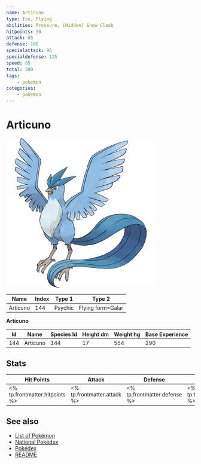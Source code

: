 ```yaml
---
name: Articuno
type: Ice, Flying
abilities: Pressure, (Hidden) Snow Cloak
hitpoints: 90
attack: 85
defense: 100
specialattack: 95
specialdefense: 125
speed: 85
total: 580
tags:
    - pokemon
categories:
    - pokemon
---
```


# Articuno


![Articuno](images/144.png)

| **Name** | **Index** | **Type 1** | **Type 2** |
|----|----|----|----|
| Articuno | 144 | Psychic | Flying form=Galar  |

**Articuno** 




| **Id** | **Name** | **Species Id** | **Height dm** | **Weight hg** | **Base Experience** |
|--------|----------|----------------|------------|------------|---------------------|
| 144 | Articuno | 144 | 17 | 554 | 290 |



## Stats

| **Hit Points** | **Attack** | **Defense** | **Special Attack** | **Special Defense** | **Speed** | **Total** |
|----------------|------------|-------------|--------------------|---------------------|-----------|-----------|
| <% tp.frontmatter.hitpoints %> | <% tp.frontmatter.attack %> | <% tp.frontmatter.defense %> | <% tp.frontmatter.specialattack %> | <% tp.frontmatter.specialdefense %> | <% tp.frontmatter.speed %> | <% tp.frontmatter.total %> |

## See also

- [List of Pokémon](../pokemon.md)
- [National Pokédex](../national_pokedex.md)
- [Pokédex](../pokedex.md)
- [README](../README.md)
